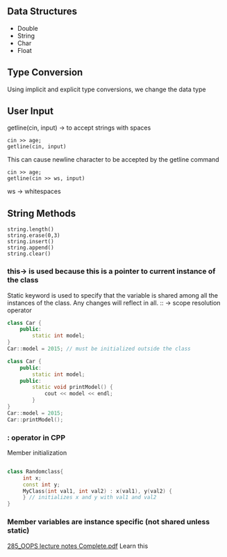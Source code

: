 
## Data Structures

- Double
- String
- Char
- Float 
## Type Conversion

Using implicit and explicit type conversions, we change the data type

## User Input

getline(cin, input) -> to accept strings with spaces 

```
cin >> age;
getline(cin, input)
```
This can cause newline character to be accepted by the getline command

```
cin >> age;
getline(cin >> ws, input) 
```
ws -> whitespaces

## String Methods

```
string.length()
string.erase(0,3)
string.insert()
string.append()
string.clear()
```


### this-> is used because this is a pointer to current instance of the class

Static keyword is used to specify that the variable is shared among all the instances of the class. Any changes will reflect in all. :: -> scope resolution operator

```cpp
class Car {
	public:
		static int model;
}
Car::model = 2015; // must be initialized outside the class
```

```cpp
class Car {
	public:
		static int model;
	public:
		static void printModel() {
			cout << model << endl;
		}
}
Car::model = 2015;
Car::printModel(); 
```

### : operator in CPP

Member initialization

```cpp

class Randomclass{
	 int x;
	 const int y;
	 MyClass(int val1, int val2) : x(val1), y(val2) {
	 } // initializes x and y with val1 and val2
}
```

### Member variables are instance specific (not shared unless static)

[285_OOPS lecture notes Complete.pdf](https://www.cet.edu.in/noticefiles/285_OOPS%20lecture%20notes%20Complete.pdf) Learn this
